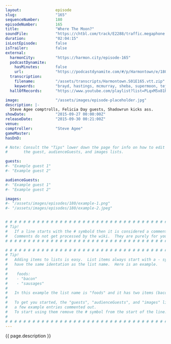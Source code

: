 ```yaml
---
layout:               episode
slug:                 "165"
sequenceNumber:       180
episodeNumber:        165
title:                "Where The Moon?"
soundFile:            "https://chtbl.com/track/E2288/traffic.megaphone.fm/STA7721272978.mp3?updated=1561161087"
duration:             "02:04:15"
isLostEpisode:        false
isTrailer:            false
external:
  harmonCity:         "https://harmon.city/episode-165"
  podcastDynamite:
    hasMinutes:       false
    url:              "https://podcastdynamite.com/#/p/Harmontown/e/180/165"
  transcription:
    filename:         "/assets/transcripts/Harmontown.S01E165.vtt.zip"
    keywords:         "brayd, hastings, mcmurray, sheba, supermoon, tejano, dewey, luminol, felicia, warcraft, homeschooled, oculus, franks, newhart, selena, skinning, well-, gamer, gamers, mckenna's, mp3, gaming, frankie, melissa, bowling"
  hallOfRecords:      "https://www.youtube.com/playlist?list=PLqxM5x81hNOaMLIffK2PzWoQ8AAsppLle"

image:                "/assets/images/episode-placeholder.jpg"
description: |-
  Steve Agee comptrolls, Felicia Day guests, Shadowrun kicks ass.
showDate:             "2015-09-27 00:00:00Z"
releaseDate:          "2015-09-30 00:21:00Z"
venue:                
comptroller:          "Steve Agee"
gameMaster:           
hasDnD:               

# Note: Consult the "Tips" lower down the page for info on how to edit
#       the guest, audienceGuests, and images lists.

guests:
#- "Example guest 1"
#- "Example guest 2"

audienceGuests:
#- "Example guest 1"
#- "Example guest 2"

images:
#- "/assets/images/episodes/180/example-1.png"
#- "/assets/images/episodes/180/example-2.jpeg"


# # # # # # # # # # # # # # # # # # # # # # # # # # # # # # # # # # # # # # # # # # # # #
# Tip!
#   If a line starts with the # symbold then it is considered a comment.
#   Comments do not get processed by the wiki.  They are purely for your information.
# # # # # # # # # # # # # # # # # # # # # # # # # # # # # # # # # # # # # # # # # # # # #

# # # # # # # # # # # # # # # # # # # # # # # # # # # # # # # # # # # # # # # # # # # # #
# Tip!
#   Adding items to lists is easy.  List items always start with a - symbol and have
#   have the same identation as the list name.  Here is an example.
#
#    foods:
#    - "bacon"
#    - "sausages"
#
#   In this example the list name is "foods" and it has two items (bacon, and sausages).
#
#   To get you started, the "guests", "audienceGuests", and "images" lists below have
#   a few example entries commented out.
#   To start using them remove the # symbol from the start of the line.
#
# # # # # # # # # # # # # # # # # # # # # # # # # # # # # # # # # # # # # # # # # # # # #
---
```


<!-- The episode description will be rendered here -->
{{ page.description }}

<!-- Add your content BELOW here -->
<!-- vvvvvvvvvvvvvvvvvvvvvvvvvvv -->




<!-- ^^^^^^^^^^^^^^^^^^^^^^^^^^^ -->
<!-- Add your content ABOVE here -->

<!-- The episode gallery will be rendered here -->
